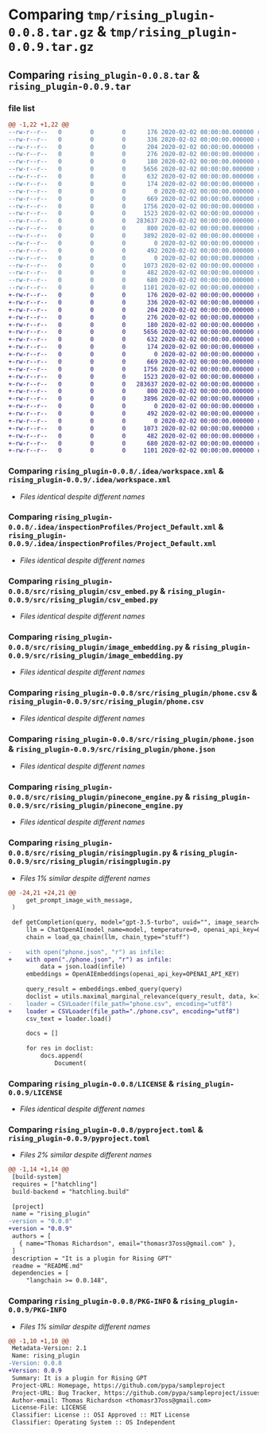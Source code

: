 # Comparing `tmp/rising_plugin-0.0.8.tar.gz` & `tmp/rising_plugin-0.0.9.tar.gz`

## Comparing `rising_plugin-0.0.8.tar` & `rising_plugin-0.0.9.tar`

### file list

```diff
@@ -1,22 +1,22 @@
--rw-r--r--   0        0        0      176 2020-02-02 00:00:00.000000 rising_plugin-0.0.8/.idea/.gitignore
--rw-r--r--   0        0        0      336 2020-02-02 00:00:00.000000 rising_plugin-0.0.8/.idea/RisingPlugin.iml
--rw-r--r--   0        0        0      204 2020-02-02 00:00:00.000000 rising_plugin-0.0.8/.idea/misc.xml
--rw-r--r--   0        0        0      276 2020-02-02 00:00:00.000000 rising_plugin-0.0.8/.idea/modules.xml
--rw-r--r--   0        0        0      180 2020-02-02 00:00:00.000000 rising_plugin-0.0.8/.idea/vcs.xml
--rw-r--r--   0        0        0     5656 2020-02-02 00:00:00.000000 rising_plugin-0.0.8/.idea/workspace.xml
--rw-r--r--   0        0        0      632 2020-02-02 00:00:00.000000 rising_plugin-0.0.8/.idea/inspectionProfiles/Project_Default.xml
--rw-r--r--   0        0        0      174 2020-02-02 00:00:00.000000 rising_plugin-0.0.8/.idea/inspectionProfiles/profiles_settings.xml
--rw-r--r--   0        0        0        0 2020-02-02 00:00:00.000000 rising_plugin-0.0.8/src/rising_plugin/__init__.py
--rw-r--r--   0        0        0      669 2020-02-02 00:00:00.000000 rising_plugin-0.0.8/src/rising_plugin/csv_embed.py
--rw-r--r--   0        0        0     1756 2020-02-02 00:00:00.000000 rising_plugin-0.0.8/src/rising_plugin/image_embedding.py
--rw-r--r--   0        0        0     1523 2020-02-02 00:00:00.000000 rising_plugin-0.0.8/src/rising_plugin/phone.csv
--rw-r--r--   0        0        0   283637 2020-02-02 00:00:00.000000 rising_plugin-0.0.8/src/rising_plugin/phone.json
--rw-r--r--   0        0        0      800 2020-02-02 00:00:00.000000 rising_plugin-0.0.8/src/rising_plugin/pinecone_engine.py
--rw-r--r--   0        0        0     3892 2020-02-02 00:00:00.000000 rising_plugin-0.0.8/src/rising_plugin/risingplugin.py
--rw-r--r--   0        0        0        0 2020-02-02 00:00:00.000000 rising_plugin-0.0.8/src/rising_plugin/common/__init__.py
--rw-r--r--   0        0        0      492 2020-02-02 00:00:00.000000 rising_plugin-0.0.8/src/rising_plugin/common/utils.py
--rw-r--r--   0        0        0        0 2020-02-02 00:00:00.000000 rising_plugin-0.0.8/tests/__init__.py
--rw-r--r--   0        0        0     1073 2020-02-02 00:00:00.000000 rising_plugin-0.0.8/LICENSE
--rw-r--r--   0        0        0      482 2020-02-02 00:00:00.000000 rising_plugin-0.0.8/README.md
--rw-r--r--   0        0        0      680 2020-02-02 00:00:00.000000 rising_plugin-0.0.8/pyproject.toml
--rw-r--r--   0        0        0     1101 2020-02-02 00:00:00.000000 rising_plugin-0.0.8/PKG-INFO
+-rw-r--r--   0        0        0      176 2020-02-02 00:00:00.000000 rising_plugin-0.0.9/.idea/.gitignore
+-rw-r--r--   0        0        0      336 2020-02-02 00:00:00.000000 rising_plugin-0.0.9/.idea/RisingPlugin.iml
+-rw-r--r--   0        0        0      204 2020-02-02 00:00:00.000000 rising_plugin-0.0.9/.idea/misc.xml
+-rw-r--r--   0        0        0      276 2020-02-02 00:00:00.000000 rising_plugin-0.0.9/.idea/modules.xml
+-rw-r--r--   0        0        0      180 2020-02-02 00:00:00.000000 rising_plugin-0.0.9/.idea/vcs.xml
+-rw-r--r--   0        0        0     5656 2020-02-02 00:00:00.000000 rising_plugin-0.0.9/.idea/workspace.xml
+-rw-r--r--   0        0        0      632 2020-02-02 00:00:00.000000 rising_plugin-0.0.9/.idea/inspectionProfiles/Project_Default.xml
+-rw-r--r--   0        0        0      174 2020-02-02 00:00:00.000000 rising_plugin-0.0.9/.idea/inspectionProfiles/profiles_settings.xml
+-rw-r--r--   0        0        0        0 2020-02-02 00:00:00.000000 rising_plugin-0.0.9/src/rising_plugin/__init__.py
+-rw-r--r--   0        0        0      669 2020-02-02 00:00:00.000000 rising_plugin-0.0.9/src/rising_plugin/csv_embed.py
+-rw-r--r--   0        0        0     1756 2020-02-02 00:00:00.000000 rising_plugin-0.0.9/src/rising_plugin/image_embedding.py
+-rw-r--r--   0        0        0     1523 2020-02-02 00:00:00.000000 rising_plugin-0.0.9/src/rising_plugin/phone.csv
+-rw-r--r--   0        0        0   283637 2020-02-02 00:00:00.000000 rising_plugin-0.0.9/src/rising_plugin/phone.json
+-rw-r--r--   0        0        0      800 2020-02-02 00:00:00.000000 rising_plugin-0.0.9/src/rising_plugin/pinecone_engine.py
+-rw-r--r--   0        0        0     3896 2020-02-02 00:00:00.000000 rising_plugin-0.0.9/src/rising_plugin/risingplugin.py
+-rw-r--r--   0        0        0        0 2020-02-02 00:00:00.000000 rising_plugin-0.0.9/src/rising_plugin/common/__init__.py
+-rw-r--r--   0        0        0      492 2020-02-02 00:00:00.000000 rising_plugin-0.0.9/src/rising_plugin/common/utils.py
+-rw-r--r--   0        0        0        0 2020-02-02 00:00:00.000000 rising_plugin-0.0.9/tests/__init__.py
+-rw-r--r--   0        0        0     1073 2020-02-02 00:00:00.000000 rising_plugin-0.0.9/LICENSE
+-rw-r--r--   0        0        0      482 2020-02-02 00:00:00.000000 rising_plugin-0.0.9/README.md
+-rw-r--r--   0        0        0      680 2020-02-02 00:00:00.000000 rising_plugin-0.0.9/pyproject.toml
+-rw-r--r--   0        0        0     1101 2020-02-02 00:00:00.000000 rising_plugin-0.0.9/PKG-INFO
```

### Comparing `rising_plugin-0.0.8/.idea/workspace.xml` & `rising_plugin-0.0.9/.idea/workspace.xml`

 * *Files identical despite different names*

### Comparing `rising_plugin-0.0.8/.idea/inspectionProfiles/Project_Default.xml` & `rising_plugin-0.0.9/.idea/inspectionProfiles/Project_Default.xml`

 * *Files identical despite different names*

### Comparing `rising_plugin-0.0.8/src/rising_plugin/csv_embed.py` & `rising_plugin-0.0.9/src/rising_plugin/csv_embed.py`

 * *Files identical despite different names*

### Comparing `rising_plugin-0.0.8/src/rising_plugin/image_embedding.py` & `rising_plugin-0.0.9/src/rising_plugin/image_embedding.py`

 * *Files identical despite different names*

### Comparing `rising_plugin-0.0.8/src/rising_plugin/phone.csv` & `rising_plugin-0.0.9/src/rising_plugin/phone.csv`

 * *Files identical despite different names*

### Comparing `rising_plugin-0.0.8/src/rising_plugin/phone.json` & `rising_plugin-0.0.9/src/rising_plugin/phone.json`

 * *Files identical despite different names*

### Comparing `rising_plugin-0.0.8/src/rising_plugin/pinecone_engine.py` & `rising_plugin-0.0.9/src/rising_plugin/pinecone_engine.py`

 * *Files identical despite different names*

### Comparing `rising_plugin-0.0.8/src/rising_plugin/risingplugin.py` & `rising_plugin-0.0.9/src/rising_plugin/risingplugin.py`

 * *Files 1% similar despite different names*

```diff
@@ -24,21 +24,21 @@
     get_prompt_image_with_message,
 )
 
 def getCompletion(query, model="gpt-3.5-turbo", uuid="", image_search=True,):
     llm = ChatOpenAI(model_name=model, temperature=0, openai_api_key=OPENAI_API_KEY)
     chain = load_qa_chain(llm, chain_type="stuff")
 
-    with open("phone.json", "r") as infile:
+    with open("./phone.json", "r") as infile:
         data = json.load(infile)
     embeddings = OpenAIEmbeddings(openai_api_key=OPENAI_API_KEY)
 
     query_result = embeddings.embed_query(query)
     doclist = utils.maximal_marginal_relevance(query_result, data, k=1)
-    loader = CSVLoader(file_path="phone.csv", encoding="utf8")
+    loader = CSVLoader(file_path="./phone.csv", encoding="utf8")
     csv_text = loader.load()
 
     docs = []
 
     for res in doclist:
         docs.append(
             Document(
```

### Comparing `rising_plugin-0.0.8/LICENSE` & `rising_plugin-0.0.9/LICENSE`

 * *Files identical despite different names*

### Comparing `rising_plugin-0.0.8/pyproject.toml` & `rising_plugin-0.0.9/pyproject.toml`

 * *Files 2% similar despite different names*

```diff
@@ -1,14 +1,14 @@
 [build-system]
 requires = ["hatchling"]
 build-backend = "hatchling.build"
 
 [project]
 name = "rising_plugin"
-version = "0.0.8"
+version = "0.0.9"
 authors = [
   { name="Thomas Richardson", email="thomasr37oss@gmail.com" },
 ]
 description = "It is a plugin for Rising GPT"
 readme = "README.md"
 dependencies = [
     "langchain >= 0.0.148",
```

### Comparing `rising_plugin-0.0.8/PKG-INFO` & `rising_plugin-0.0.9/PKG-INFO`

 * *Files 1% similar despite different names*

```diff
@@ -1,10 +1,10 @@
 Metadata-Version: 2.1
 Name: rising_plugin
-Version: 0.0.8
+Version: 0.0.9
 Summary: It is a plugin for Rising GPT
 Project-URL: Homepage, https://github.com/pypa/sampleproject
 Project-URL: Bug Tracker, https://github.com/pypa/sampleproject/issues
 Author-email: Thomas Richardson <thomasr37oss@gmail.com>
 License-File: LICENSE
 Classifier: License :: OSI Approved :: MIT License
 Classifier: Operating System :: OS Independent
```

